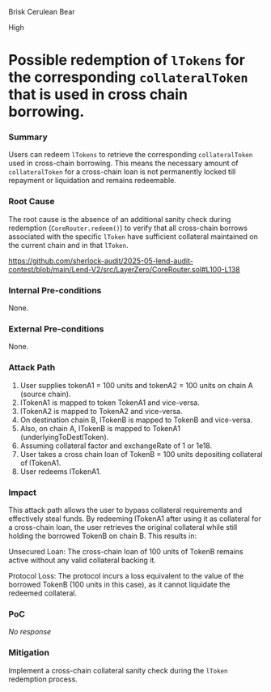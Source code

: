 Brisk Cerulean Bear

High

# Possible redemption of `lTokens` for the corresponding `collateralToken` that is used in cross chain borrowing.

### Summary

Users can redeem `lTokens` to retrieve the corresponding `collateralToken` used in cross-chain borrowing. This means the necessary amount of `collateralToken` for a cross-chain loan is not permanently locked till repayment or liquidation and remains redeemable.


### Root Cause

The root cause is the absence of an additional sanity check during redemption (`CoreRouter.redeem()`) to verify that all cross-chain borrows associated with the specific `lToken` have sufficient collateral maintained on the current chain and in that `lToken`.

https://github.com/sherlock-audit/2025-05-lend-audit-contest/blob/main/Lend-V2/src/LayerZero/CoreRouter.sol#L100-L138




### Internal Pre-conditions

None.

### External Pre-conditions

None.

### Attack Path

1. User supplies tokenA1 = 100 units and tokenA2 = 100 units on chain A (source chain).
2. lTokenA1 is mapped to token TokenA1 and vice-versa.
3. lTokenA2 is mapped to TokenA2 and vice-versa.
4. On destination chain B, lTokenB is mapped to TokenB and vice-versa.
5. Also, on chain A, lTokenB is mapped to TokenA1 (underlyingToDestlToken).
6. Assuming collateral factor and exchangeRate of 1 or 1e18.
7. User takes a cross chain loan of TokenB = 100 units depositing collateral of lTokenA1.
8. User redeems lTokenA1.

### Impact

This attack path allows the user to bypass collateral requirements and effectively steal funds. By redeeming lTokenA1 after using it as collateral for a cross-chain loan, the user retrieves the original collateral while still holding the borrowed TokenB on chain B. This results in:

Unsecured Loan: The cross-chain loan of 100 units of TokenB remains active without any valid collateral backing it.

Protocol Loss: The protocol incurs a loss equivalent to the value of the borrowed TokenB (100 units in this case), as it cannot liquidate the redeemed collateral.

### PoC

_No response_

### Mitigation

Implement a cross-chain collateral sanity check during the `lToken` redemption process.